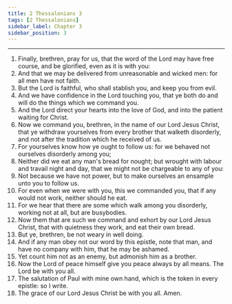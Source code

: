 ```yaml
---
title: 2 Thessalonians 3
tags: [2 Thessalonians]
sidebar_label: Chapter 3
sidebar_position: 3
---
```


---
1. Finally, brethren, pray for us, that the word of the Lord may have free course, and be glorified, even as it is with you:
2. And that we may be delivered from unreasonable and wicked men: for all men have not faith.
3. But the Lord is faithful, who shall stablish you, and keep you from evil.
4. And we have confidence in the Lord touching you, that ye both do and will do the things which we command you.
5. And the Lord direct your hearts into the love of God, and into the patient waiting for Christ.
6. Now we command you, brethren, in the name of our Lord Jesus Christ, that ye withdraw yourselves from every brother that walketh disorderly, and not after the tradition which he received of us.
7. For yourselves know how ye ought to follow us: for we behaved not ourselves disorderly among you;
8. Neither did we eat any man's bread for nought; but wrought with labour and travail night and day, that we might not be chargeable to any of you:
9. Not because we have not power, but to make ourselves an ensample unto you to follow us.
10. For even when we were with you, this we commanded you, that if any would not work, neither should he eat.
11. For we hear that there are some which walk among you disorderly, working not at all, but are busybodies.
12. Now them that are such we command and exhort by our Lord Jesus Christ, that with quietness they work, and eat their own bread.
13. But ye, brethren, be not weary in well doing.
14. And if any man obey not our word by this epistle, note that man, and have no company with him, that he may be ashamed.
15. Yet count him not as an enemy, but admonish him as a brother.
16. Now the Lord of peace himself give you peace always by all means. The Lord be with you all.
17. The salutation of Paul with mine own hand, which is the token in every epistle: so I write.
18. The grace of our Lord Jesus Christ be with you all. Amen.